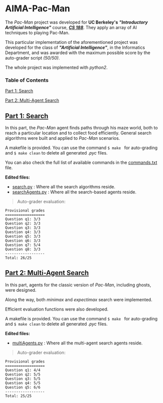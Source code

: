 # AIMA-Pac-Man

The *Pac-Man* project was developed for **UC Berkeley's** ***"Introductory Artificial Intelligence"*** course, ***[CS 188](http://ai.berkeley.edu./project_overview.html)***. They apply an array of AI techniques to playing Pac-Man. 

This particular implementation of the aforementioned project was developed for the class of ***"Artificial Intelligence"***, in the Informatics Department, and was awarded with the maximum possible score by the auto-grader script *(50/50)*.

The whole project was implemented with *python2*.

### Table of Contents

[Part 1: Search](#search)

[Part 2: Multi-Agent Search](#multiagent)


<a name="search"/>

## [ Part 1: Search](http://ai.berkeley.edu./search.html)

In this part, the *Pac-Man* agent finds paths through his maze world, both to reach a particular location and to collect food efficiently. General search algorithms were built and applied to *Pac-Man* scenarios.

A makefile is provided. You can use the command ```$ make ``` for auto-grading and ```$ make clean``` to delete all generated *.pyc* files.

You can also check the full list of available commands in the [commands.txt](./search/commands.txt) file.

**Edited files:**
- [search.py](./search/search.py) : Where all the search algorithms reside.
- [searchAgents.py](./search/searchAgents.py) : Where all the search-based agents reside.

> Auto-grader evaluation:

```
Provisional grades
==================
Question q1: 3/3
Question q2: 3/3
Question q3: 3/3
Question q4: 3/3
Question q5: 3/3
Question q6: 3/3
Question q7: 5/4
Question q8: 3/3
------------------
Total: 26/25
```


<a name="multiagent"/>

## [Part 2: Multi-Agent Search](http://ai.berkeley.edu./multiagent.html)

In this part, agents for the classic version of *Pac-Man*, including ghosts, were designed.     

Along the way, both *minimax* and *expectimax* search were implemented. 

Efficient evaluation functions were also developed.

A makefile is provided. You can use the command ```$ make ``` for auto-grading and ```$ make clean``` to delete all generated *.pyc* files.

**Edited files:**

- [multiAgents.py](./multiagent/multiAgents.py) : Where all the multi-agent search agents reside.

> Auto-grader evaluation:
```
Provisional grades
==================
Question q1: 4/4
Question q2: 5/5
Question q3: 5/5
Question q4: 5/5
Question q5: 6/6
------------------
Total: 25/25
```